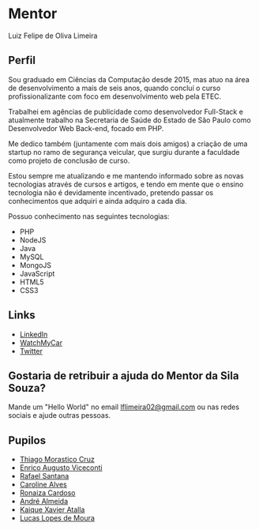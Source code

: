 # Mentor

Luiz Felipe de Oliva Limeira

## Perfil

Sou graduado em Ciências da Computação desde 2015, mas atuo na área de desenvolvimento a mais de seis anos, quando concluí o curso profissionalizante com foco em desenvolvimento web pela ETEC.

Trabalhei em agências de publicidade como desenvolvedor Full-Stack e atualmente trabalho na Secretaria de Saúde do Estado de São Paulo como Desenvolvedor Web Back-end, focado em PHP.

Me dedico também (juntamente com mais dois amigos) a criação de uma startup no ramo de segurança veicular, que surgiu durante a faculdade como projeto de conclusão de curso.

Estou sempre me atualizando e me mantendo informado sobre as novas tecnologias através de cursos e artigos, e tendo em mente que o ensino tecnologia não é devidamente incentivado, pretendo passar os conhecimentos que adquiri e ainda adquiro a cada dia.

Possuo conhecimento nas seguintes tecnologias:
- PHP
- NodeJS
- Java
- MySQL
- MongoJS
- JavaScript
- HTML5
- CSS3

## Links

* [LinkedIn](https://www.linkedin.com/in/luiz-felipe-de-oliva-limeira-42060678/)
* [WatchMyCar](https://watchmycar.com.br/)
* [Twitter](https://twitter.com/lflimeira02)

## Gostaria de retribuir a ajuda do Mentor da Sila Souza?

Mande um "Hello World" no email lflimeira02@gmail.com ou nas redes sociais e ajude outras pessoas.

## Pupilos

* [Thiago Morastico Cruz](../../pupils/profiles/ThiagoMorasticoCruz.md)
* [Enrico Augusto Viceconti](../../pupils/profiles/Eviceconti.md)
* [Rafael Santana](../../pupils/profiles/RafaelSantana.md)
* [Caroline Alves](../../pupils/profiles/CarolineAlves.md)
* [Ronaiza Cardoso](../../pupils/profiles/RonaizaCardoso.md)
* [André Almeida](../../pupils/profiles/AndreAlmeida.md)
* [Kaique Xavier Atalla](../../pupils/profiles/Kaique_Xavier_Atalla.md)
* [Lucas Lopes de Moura](../../pupils/profiles/LucasMoura.md)

